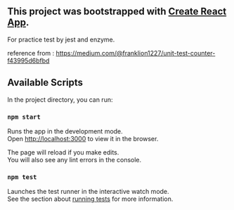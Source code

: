 ## This project was bootstrapped with [Create React App](https://github.com/facebook/create-react-app).

For practice test by jest and enzyme.

reference from : https://medium.com/@franklion1227/unit-test-counter-f43995d6bfbd

## Available Scripts

In the project directory, you can run:

### `npm start`

Runs the app in the development mode.<br>
Open [http://localhost:3000](http://localhost:3000) to view it in the browser.

The page will reload if you make edits.<br>
You will also see any lint errors in the console.

### `npm test`

Launches the test runner in the interactive watch mode.<br>
See the section about [running tests](https://facebook.github.io/create-react-app/docs/running-tests) for more information.



